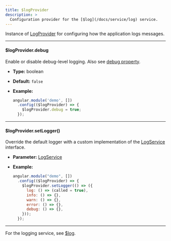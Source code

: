 ```yaml
---
title: $logProvider
description: >
  Configuration provider for the [$log](/docs/service/log) service.
---
```


Instance of [LogProvider](/typedoc/classes/LogProvider.html) for configuring how the application logs messages.

------

#### $logProvider.debug

Enable or disable debug-level logging. Also see [debug property](/typedoc/classes/LogProvider.html#debug).

- **Type:** boolean  
- **Default:** `false`

- **Example:**

    ```js
    angular.module('demo', [])
      .config(($logProvider) => {
        $logProvider.debug = true;
      });
    ```

------

#### $logProvider.setLogger()

Override the default logger with a custom implementation of the [LogService](/typedoc/interfaces/LogService.html) interface.

- **Parameter:** [LogService](/typedoc/interfaces/LogService.html)

- **Example:**

    ```js
    angular.module("demo", [])
      .config(($logProvider) => {
        $logProvider.setLogger(() => ({
          log: () => (called = true),
          info: () => {},
          warn: () => {},
          error: () => {},
          debug: () => {},
        }));
      });
    ```

------

For the logging service, see [$log](/docs/service/log).
